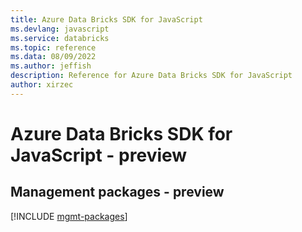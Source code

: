 ```yaml
---
title: Azure Data Bricks SDK for JavaScript
ms.devlang: javascript
ms.service: databricks
ms.topic: reference
ms.data: 08/09/2022
ms.author: jeffish
description: Reference for Azure Data Bricks SDK for JavaScript
author: xirzec
---
```

# Azure Data Bricks SDK for JavaScript - preview

## Management packages - preview
[!INCLUDE [mgmt-packages](data-bricks-mgmt-index.md)]